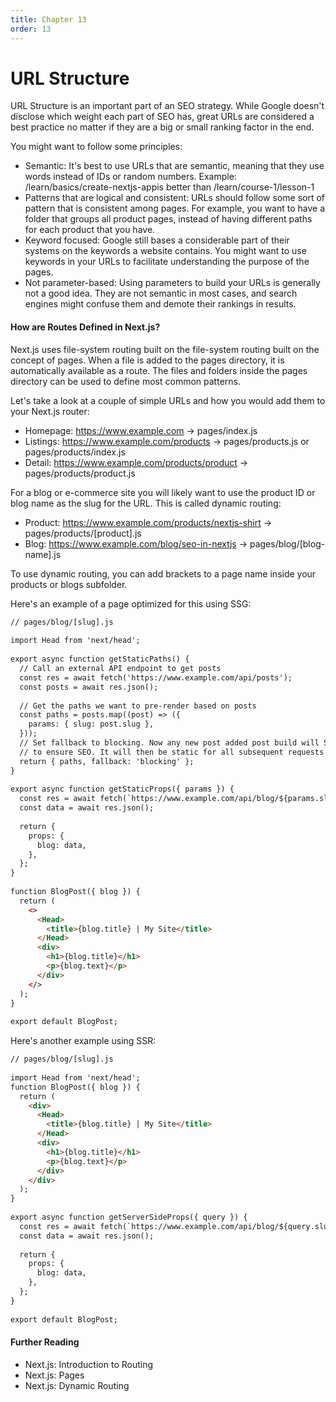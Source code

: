 ```yaml
---
title: Chapter 13
order: 13
---
```


# URL Structure


URL Structure is an important part of an SEO strategy. While Google doesn't disclose which weight each part of SEO has, great URLs are considered a best practice no matter if they are a big or small ranking factor in the end.

You might want to follow some principles:

- Semantic: It's best to use URLs that are semantic, meaning that they use words instead of IDs or random numbers. Example: /learn/basics/create-nextjs-appis better than /learn/course-1/lesson-1
- Patterns that are logical and consistent: URLs should follow some sort of pattern that is consistent among pages. For example, you want to have a folder that groups all product pages, instead of having different paths for each product that you have.
- Keyword focused: Google still bases a considerable part of their systems on the keywords a website contains. You might want to use keywords in your URLs to facilitate understanding the purpose of the pages.
- Not parameter-based: Using parameters to build your URLs is generally not a good idea. They are not semantic in most cases, and search engines might confuse them and demote their rankings in results.

#### How are Routes Defined in Next.js?

Next.js uses file-system routing built on the file-system routing built on the concept of pages. When a file is added to
the pages directory, it is automatically available as a route. The files and folders inside the pages directory can be used to define most common patterns.

Let's take a look at a couple of simple URLs and how you would add them to
your Next.js router:

- Homepage: https://www.example.com → pages/index.js
- Listings: https://www.example.com/products → pages/products.js or pages/products/index.js
- Detail: https://www.example.com/products/product → pages/products/product.js

For a blog or e-commerce site you will likely want to use the product ID or
blog name as the slug for the URL. This is called dynamic routing:

- Product: https://www.example.com/products/nextjs-shirt → pages/products/[product].js
- Blog: https://www.example.com/blog/seo-in-nextjs → pages/blog/[blog-name].js

To use dynamic routing, you can add brackets to a page name inside your products or blogs subfolder.

Here's an example of a page optimized for this using SSG:

```html
// pages/blog/[slug].js
 
import Head from 'next/head';
 
export async function getStaticPaths() {
  // Call an external API endpoint to get posts
  const res = await fetch('https://www.example.com/api/posts');
  const posts = await res.json();
 
  // Get the paths we want to pre-render based on posts
  const paths = posts.map((post) => ({
    params: { slug: post.slug },
  }));
  // Set fallback to blocking. Now any new post added post build will SSR
  // to ensure SEO. It will then be static for all subsequent requests
  return { paths, fallback: 'blocking' };
}
 
export async function getStaticProps({ params }) {
  const res = await fetch(`https://www.example.com/api/blog/${params.slug}`);
  const data = await res.json();
 
  return {
    props: {
      blog: data,
    },
  };
}
 
function BlogPost({ blog }) {
  return (
    <>
      <Head>
        <title>{blog.title} | My Site</title>
      </Head>
      <div>
        <h1>{blog.title}</h1>
        <p>{blog.text}</p>
      </div>
    </>
  );
}
 
export default BlogPost;
```

Here's another example using SSR:

```html
// pages/blog/[slug].js
 
import Head from 'next/head';
function BlogPost({ blog }) {
  return (
    <div>
      <Head>
        <title>{blog.title} | My Site</title>
      </Head>
      <div>
        <h1>{blog.title}</h1>
        <p>{blog.text}</p>
      </div>
    </div>
  );
}
 
export async function getServerSideProps({ query }) {
  const res = await fetch(`https://www.example.com/api/blog/${query.slug}`);
  const data = await res.json();
 
  return {
    props: {
      blog: data,
    },
  };
}
 
export default BlogPost;
```

#### Further Reading

- Next.js: Introduction to Routing
- Next.js: Pages
- Next.js: Dynamic Routing
